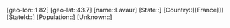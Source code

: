 ﻿---
location: [43.7,1.82]
type: City
tags:
- geo/City


SpocWebEntityId: 31889
isDeleted: false
confidential: public

---
[geo-lon::1.82]
[geo-lat::43.7]
[name::Lavaur]
[State::]
[Country::[[France]]]
[StateId::]
[Population::]
[Unknown::]

